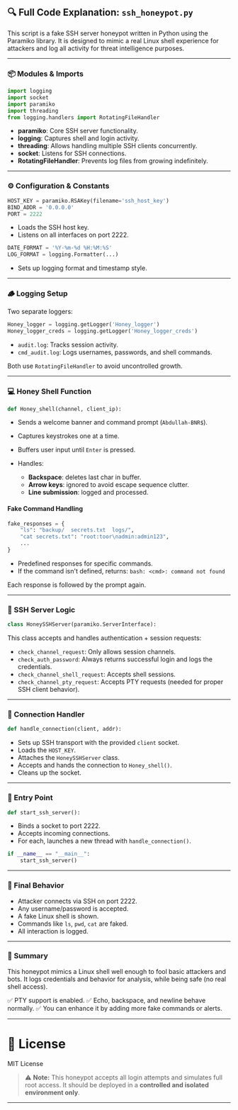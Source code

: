 ## 🔍 Full Code Explanation: `ssh_honeypot.py`

This script is a fake SSH server honeypot written in Python using the Paramiko library. It is designed to mimic a real Linux shell experience for attackers and log all activity for threat intelligence purposes.

---

### 📦 Modules & Imports

```python
import logging
import socket
import paramiko
import threading
from logging.handlers import RotatingFileHandler
```

* **paramiko**: Core SSH server functionality.
* **logging**: Captures shell and login activity.
* **threading**: Allows handling multiple SSH clients concurrently.
* **socket**: Listens for SSH connections.
* **RotatingFileHandler**: Prevents log files from growing indefinitely.

---

### ⚙️ Configuration & Constants

```python
HOST_KEY = paramiko.RSAKey(filename='ssh_host_key')
BIND_ADDR = '0.0.0.0'
PORT = 2222
```

* Loads the SSH host key.
* Listens on all interfaces on port 2222.

```python
DATE_FORMAT = '%Y-%m-%d %H:%M:%S'
LOG_FORMAT = logging.Formatter(...)
```

* Sets up logging format and timestamp style.

---

### 🪵 Logging Setup

Two separate loggers:

```python
Honey_logger = logging.getLogger('Honey_logger')
Honey_logger_creds = logging.getLogger('Honey_logger_creds')
```

* `audit.log`: Tracks session activity.
* `cmd_audit.log`: Logs usernames, passwords, and shell commands.

Both use `RotatingFileHandler` to avoid uncontrolled growth.

---

### 💻 Honey Shell Function

```python
def Honey_shell(channel, client_ip):
```

* Sends a welcome banner and command prompt (`Abdullah-BNR$`).
* Captures keystrokes one at a time.
* Buffers user input until `Enter` is pressed.
* Handles:

  * **Backspace**: deletes last char in buffer.
  * **Arrow keys**: ignored to avoid escape sequence clutter.
  * **Line submission**: logged and processed.

#### Fake Command Handling

```python
fake_responses = {
    "ls": "backup/  secrets.txt  logs/",
    "cat secrets.txt": "root:toor\nadmin:admin123",
    ...
}
```

* Predefined responses for specific commands.
* If the command isn't defined, returns: `bash: <cmd>: command not found`

Each response is followed by the prompt again.

---

### 🔐 SSH Server Logic

```python
class HoneySSHServer(paramiko.ServerInterface):
```

This class accepts and handles authentication + session requests:

* `check_channel_request`: Only allows session channels.
* `check_auth_password`: Always returns successful login and logs the credentials.
* `check_channel_shell_request`: Accepts shell sessions.
* `check_channel_pty_request`: Accepts PTY requests (needed for proper SSH client behavior).

---

### 🔁 Connection Handler

```python
def handle_connection(client, addr):
```

* Sets up SSH transport with the provided `client` socket.
* Loads the `HOST_KEY`.
* Attaches the `HoneySSHServer` class.
* Accepts and hands the connection to `Honey_shell()`.
* Cleans up the socket.

---

### 🚀 Entry Point

```python
def start_ssh_server():
```

* Binds a socket to port 2222.
* Accepts incoming connections.
* For each, launches a new thread with `handle_connection()`.

```python
if __name__ == "__main__":
    start_ssh_server()
```

---

### 🧪 Final Behavior

* Attacker connects via SSH on port 2222.
* Any username/password is accepted.
* A fake Linux shell is shown.
* Commands like `ls`, `pwd`, `cat` are faked.
* All interaction is logged.

---

### 📌 Summary

This honeypot mimics a Linux shell well enough to fool basic attackers and bots. It logs credentials and behavior for analysis, while being safe (no real shell access).

✅ PTY support is enabled.
✅ Echo, backspace, and newline behave normally.
✅ You can enhance it by adding more fake commands or alerts.

---

# 📄 License
MIT License


> ⚠️ **Note:** This honeypot accepts all login attempts and simulates full root access. It should be deployed in a **controlled and isolated environment only**.

---

